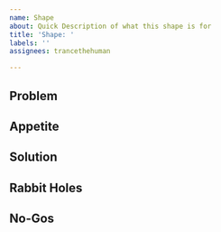 ```yaml
---
name: Shape
about: Quick Description of what this shape is for
title: 'Shape: '
labels: ''
assignees: trancethehuman

---
```


## Problem


## Appetite


## Solution


## Rabbit Holes


## No-Gos
